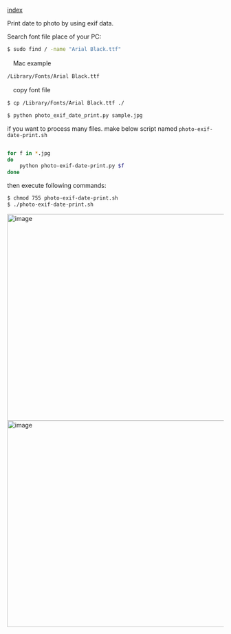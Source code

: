 
[index](./index.md)


Print date to photo by using exif data.


Search font file place of your PC:
```sh
$ sudo find / -name "Arial Black.ttf"
```

　Mac example
```
/Library/Fonts/Arial Black.ttf
```

　copy font file
```sh
$ cp /Library/Fonts/Arial Black.ttf ./
```


```sh
$ python photo_exif_date_print.py sample.jpg
```

 if you want to process many files. make below script named `photo-exif-date-print.sh`
```sh

for f in *.jpg
do
    python photo-exif-date-print.py $f
done
```

 then execute following commands:
```sh
$ chmod 755 photo-exif-date-print.sh
$ ./photo-exif-date-print.sh
```


<img src="https://raw.githubusercontent.com/wiki/karaage0703/python-image-processing/0004.jpg" alt="image" width="640" height="480">


<img src="https://raw.githubusercontent.com/wiki/karaage0703/python-image-processing/0006.jpg" alt="image" width="640" height="480">


